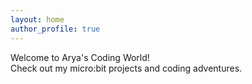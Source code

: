 ```yaml
---
layout: home
author_profile: true
---
```


Welcome to Arya's Coding World!  
Check out my micro:bit projects and coding adventures.
